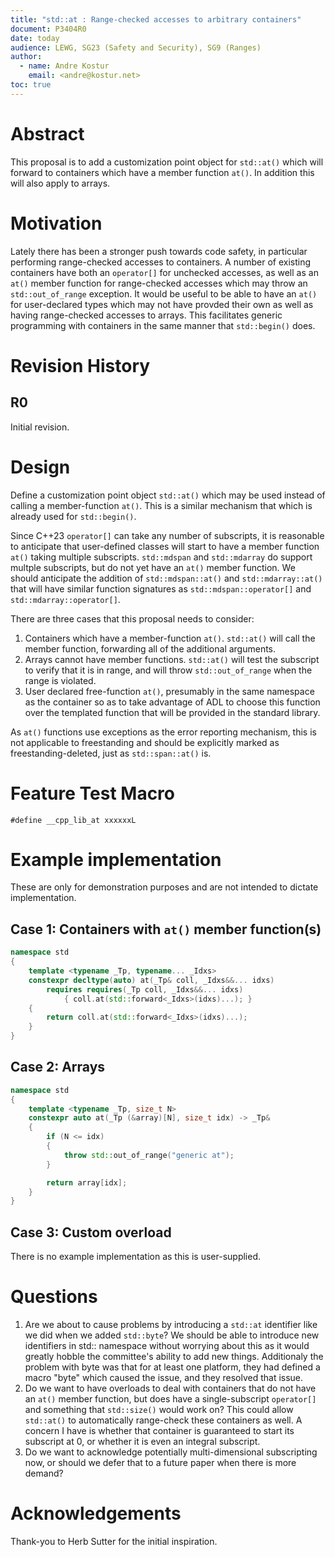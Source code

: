 ```yaml
---
title: "std::at : Range-checked accesses to arbitrary containers"
document: P3404R0
date: today
audience: LEWG, SG23 (Safety and Security), SG9 (Ranges)
author:
  - name: Andre Kostur
    email: <andre@kostur.net>
toc: true
---
```


# Abstract

This proposal is to add a customization point object for `std::at()`
which will forward to containers which have a member function `at()`.
In addition this will also apply to arrays.

# Motivation 

Lately there has been a stronger push towards code safety, in particular
performing range-checked accesses to containers.  A number of existing
containers have both an `operator[]` for unchecked accesses, as well as
an `at()` member function for range-checked accesses which may throw an
`std::out_of_range` exception.  It would be useful to be able to have
an `at()` for user-declared types which may not have provded their own
as well as having range-checked accesses to arrays.  This facilitates
generic programming with containers in the same manner that `std::begin()`
does.

# Revision History

## R0

Initial revision.

# Design

Define a customization point object `std::at()` which may be used
instead of calling a member-function `at()`.  This is a similar mechanism
that which is already used for `std::begin()`.  

Since C++23 `operator[]` can take any number of subscripts, it is reasonable
to anticipate that user-defined classes will start to have a member function
`at()` taking multiple subscripts.  `std::mdspan` and `std::mdarray` do support
multple subscripts, but do not yet have an `at()` member function.  We
should anticipate the addition of `std::mdspan::at()` and `std::mdarray::at()`
that will have similar function signatures as `std::mdspan::operator[]` and
`std::mdarray::operator[]`.

There are three cases that this proposal needs to consider:

1. Containers which have a member-function `at()`.  `std::at()` will
   call the member function, forwarding all of the additional arguments.
1. Arrays cannot have member functions.  `std::at()` will test the
   subscript to verify that it is in range, and will throw `std::out_of_range`
   when the range is violated.
1. User declared free-function `at()`, presumably in the same namespace
   as the container so as to take advantage of ADL to choose this function
   over the templated function that will be provided in the standard
   library.

As `at()` functions use exceptions as the error reporting mechanism, this is
not applicable to freestanding and should be explicitly marked as
freestanding-deleted, just as `std::span::at()` is.

# Feature Test Macro

```
#define __cpp_lib_at xxxxxxL
```

# Example implementation
These are only for demonstration purposes and are not
intended to dictate implementation.

## Case 1: Containers with `at()` member function(s)

```cpp
namespace std
{
    template <typename _Tp, typename... _Idxs>
    constexpr decltype(auto) at(_Tp& coll, _Idxs&&... idxs)
        requires requires(_Tp coll, _Idxs&&... idxs)
            { coll.at(std::forward<_Idxs>(idxs)...); }
    {
        return coll.at(std::forward<_Idxs>(idxs)...);
    }
}
```

## Case 2: Arrays

```cpp
namespace std
{
    template <typename _Tp, size_t N>
    constexpr auto at(_Tp (&array)[N], size_t idx) -> _Tp&
    {
        if (N <= idx)
        {
            throw std::out_of_range("generic at");
        }

        return array[idx];
    }
}
```

## Case 3: Custom overload

There is no example implementation as this is user-supplied.

# Questions

1. Are we about to cause problems by introducing a `std::at`
identifier like we did when we added `std::byte`?  We should be
able to introduce new identifiers in std:: namespace without
worrying about this as it would greatly hobble the committee's
ability to add new things.  Additionaly the problem with byte was
that for at least one platform, they had defined a macro "byte"
which caused the issue, and they resolved that issue.
1. Do we want to have overloads to deal with containers that do
not have an `at()` member function, but does have a single-subscript
`operator[]` and something that `std::size()` would work on?  This
could allow `std::at()` to automatically range-check these containers
as well.  A concern I have is whether that container is guaranteed to
start its subscript at 0, or whether it is even an integral subscript.
1. Do we want to acknowledge potentially multi-dimensional subscripting
now, or should we defer that to a future paper when there is more demand?

# Acknowledgements

Thank-you to Herb Sutter for the initial inspiration.
